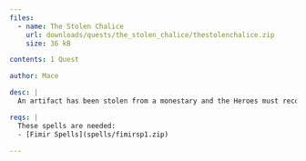 ```yaml
---
files:
  - name: The Stolen Chalice
    url: downloads/quests/the_stolen_chalice/thestolenchalice.zip
    size: 36 kB

contents: 1 Quest

author: Mace

desc: |
  An artifact has been stolen from a monestary and the Heroes must recover it.

reqs: |
  These spells are needed:
  - [Fimir Spells](spells/fimirsp1.zip)

---
```

